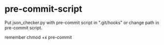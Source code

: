 # pre-commit-script

Put json_checker.py with pre-commit script in ".git/hooks" or change path in pre-commit script.

remember chmod +x pre-commit
